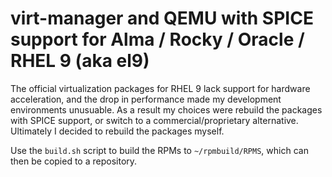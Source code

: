 
# virt-manager and QEMU with SPICE support for Alma / Rocky / Oracle / RHEL 9 (aka el9)

The official virtualization packages for RHEL 9 lack support for hardware acceleration, and the drop in performance made my development environments unusuable. As a result my choices were rebuild the packages with SPICE support, or switch to a commercial/proprietary alternative. Ultimately I decided to rebuild the packages myself. 

Use the `build.sh` script to build the RPMs to `~/rpmbuild/RPMS`, which can then be copied to a repository.